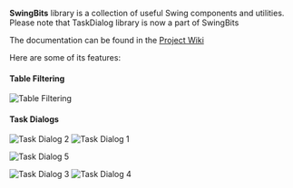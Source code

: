 **SwingBits** library is a collection of useful Swing components and utilities.   
Please note that TaskDialog library is now a part of SwingBits

The documentation can be found in the [Project Wiki](https://github.com/eugener/oxbow/wiki/Table-Filtering)

Here are some of its features:
   
#### Table Filtering

![Table Filtering](http://posterous.com/getfile/files.posterous.com/temp-2011-02-14/qyHFuvhhnBouGlzeaJvnpbwGdFAcvudGgszbofAElhpFxoyrxkGJHBFaDdti/TableFilter_Actions.png?w=450)

#### Task Dialogs    

![Task Dialog 2](http://mcoj.files.wordpress.com/2010/02/taskdialog-nimbus.jpg?w=450)
![Task Dialog 1](http://mcoj.files.wordpress.com/2010/02/taskdialog-footer.jpg?w=450)

![Task Dialog 5](http://mcoj.files.wordpress.com/2012/07/winchoicedlg.png)

![Task Dialog 3](http://mcoj.files.wordpress.com/2010/03/taskdialog-mac2.png?w=450)
![Task Dialog 4](http://mcoj.files.wordpress.com/2010/03/taskdialog-showexception.jpg?w=450)